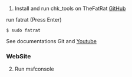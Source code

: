 1. Install and run chk_tools on TheFatRat [GitHub](https://github.com/screetsec/TheFatRat) 

run fatrat (Press Enter)
```
$ sudo fatrat
```

See documentations Git and [Youtube](https://www.youtube.com/watch?v=wiNQbwi1rjY)


### WebSite

2. Run msfconsole